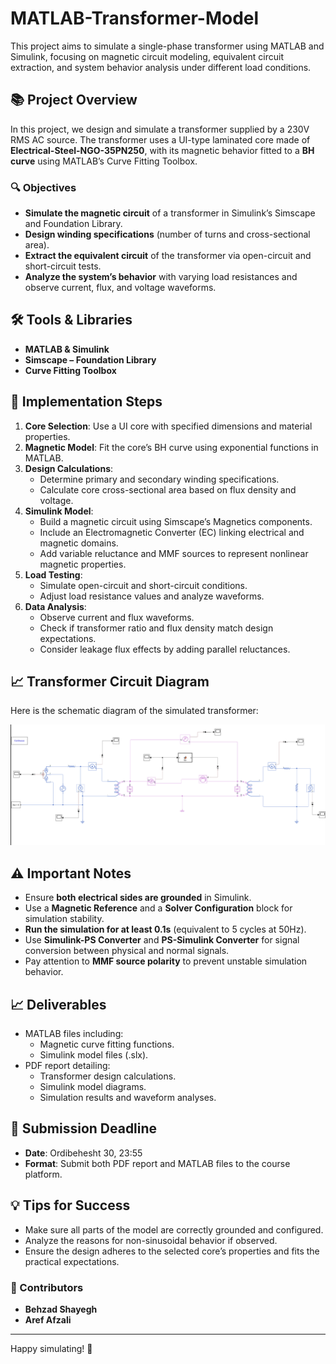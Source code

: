 # MATLAB-Transformer-Model
This project aims to simulate a single-phase transformer using MATLAB and Simulink, focusing on magnetic circuit modeling, equivalent circuit extraction, and system behavior analysis under different load conditions.

## 📚 Project Overview
In this project, we design and simulate a transformer supplied by a 230V RMS AC source. The transformer uses a UI-type laminated core made of **Electrical-Steel-NGO-35PN250**, with its magnetic behavior fitted to a **BH curve** using MATLAB’s Curve Fitting Toolbox.

### 🔍 Objectives
- **Simulate the magnetic circuit** of a transformer in Simulink’s Simscape and Foundation Library.
- **Design winding specifications** (number of turns and cross-sectional area).
- **Extract the equivalent circuit** of the transformer via open-circuit and short-circuit tests.
- **Analyze the system’s behavior** with varying load resistances and observe current, flux, and voltage waveforms.

## 🛠️ Tools & Libraries
- **MATLAB & Simulink**
- **Simscape – Foundation Library**
- **Curve Fitting Toolbox**

## 📝 Implementation Steps
1. **Core Selection**: Use a UI core with specified dimensions and material properties.
2. **Magnetic Model**: Fit the core’s BH curve using exponential functions in MATLAB.
3. **Design Calculations**:
   - Determine primary and secondary winding specifications.
   - Calculate core cross-sectional area based on flux density and voltage.
4. **Simulink Model**:
   - Build a magnetic circuit using Simscape’s Magnetics components.
   - Include an Electromagnetic Converter (EC) linking electrical and magnetic domains.
   - Add variable reluctance and MMF sources to represent nonlinear magnetic properties.
5. **Load Testing**:
   - Simulate open-circuit and short-circuit conditions.
   - Adjust load resistance values and analyze waveforms.
6. **Data Analysis**:
   - Observe current and flux waveforms.
   - Check if transformer ratio and flux density match design expectations.
   - Consider leakage flux effects by adding parallel reluctances.

## 📈 Transformer Circuit Diagram
Here is the schematic diagram of the simulated transformer:

![Transformer Circuit Diagram](transformer_circuit_diagram.png)

## ⚠️ Important Notes
- Ensure **both electrical sides are grounded** in Simulink.
- Use a **Magnetic Reference** and a **Solver Configuration** block for simulation stability.
- **Run the simulation for at least 0.1s** (equivalent to 5 cycles at 50Hz).
- Use **Simulink-PS Converter** and **PS-Simulink Converter** for signal conversion between physical and normal signals.
- Pay attention to **MMF source polarity** to prevent unstable simulation behavior.

## 📈 Deliverables
- MATLAB files including:
  - Magnetic curve fitting functions.
  - Simulink model files (.slx).
- PDF report detailing:
  - Transformer design calculations.
  - Simulink model diagrams.
  - Simulation results and waveform analyses.

## 📅 Submission Deadline
- **Date**: Ordibehesht 30, 23:55
- **Format**: Submit both PDF report and MATLAB files to the course platform.

## 💡 Tips for Success
- Make sure all parts of the model are correctly grounded and configured.
- Analyze the reasons for non-sinusoidal behavior if observed.
- Ensure the design adheres to the selected core’s properties and fits the practical expectations.

### 👥 Contributors
- **Behzad Shayegh**
- **Aref Afzali**

---

Happy simulating! 🚀
